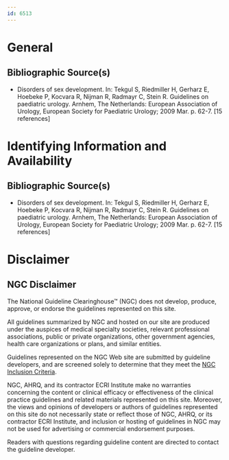 ```yaml
---
id: 6513
---
```


# General

## Bibliographic Source(s)

- Disorders of sex development. In: Tekgul S, Riedmiller H, Gerharz E, Hoebeke P, Kocvara R, Nijman R, Radmayr C, Stein R. Guidelines on paediatric urology. Arnhem, The Netherlands: European Association of Urology, European Society for Paediatric Urology; 2009 Mar. p. 62-7. [15 references]

# Identifying Information and Availability

## Bibliographic Source(s)

- Disorders of sex development. In: Tekgul S, Riedmiller H, Gerharz E, Hoebeke P, Kocvara R, Nijman R, Radmayr C, Stein R. Guidelines on paediatric urology. Arnhem, The Netherlands: European Association of Urology, European Society for Paediatric Urology; 2009 Mar. p. 62-7. [15 references]

# Disclaimer

## NGC Disclaimer

The National Guideline Clearinghouse™ (NGC) does not develop, produce, approve, or endorse the guidelines represented on this site.

All guidelines summarized by NGC and hosted on our site are produced under the auspices of medical specialty societies, relevant professional associations, public or private organizations, other government agencies, health care organizations or plans, and similar entities.

Guidelines represented on the NGC Web site are submitted by guideline developers, and are screened solely to determine that they meet the [NGC Inclusion Criteria](/help-and-about/summaries/inclusion-criteria).

NGC, AHRQ, and its contractor ECRI Institute make no warranties concerning the content or clinical efficacy or effectiveness of the clinical practice guidelines and related materials represented on this site. Moreover, the views and opinions of developers or authors of guidelines represented on this site do not necessarily state or reflect those of NGC, AHRQ, or its contractor ECRI Institute, and inclusion or hosting of guidelines in NGC may not be used for advertising or commercial endorsement purposes.

Readers with questions regarding guideline content are directed to contact the guideline developer.

